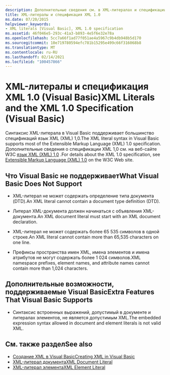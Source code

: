 ```yaml
---
description: Дополнительные сведения см. в XML-литералах и спецификации XML 1,0 (Visual Basic)
title: XML-литералы и спецификация XML 1.0
ms.date: 07/20/2015
helpviewer_keywords:
- XML literals [Visual Basic], XML 1.0 specification
ms.assetid: 46f046e5-293c-41a3-b893-4e5f6e32e78a
ms.openlocfilehash: 5cc7a66f1ad77f051ae4a5967c9b4db948b5d170
ms.sourcegitcommit: 10e719780594efc781b15295e499c66f316068b8
ms.translationtype: MT
ms.contentlocale: ru-RU
ms.lasthandoff: 02/14/2021
ms.locfileid: "100457866"
---
```

# <a name="xml-literals-and-the-xml-10-specification-visual-basic"></a><span data-ttu-id="cc9d3-103">XML-литералы и спецификация XML 1.0 (Visual Basic)</span><span class="sxs-lookup"><span data-stu-id="cc9d3-103">XML Literals and the XML 1.0 Specification (Visual Basic)</span></span>

<span data-ttu-id="cc9d3-104">Синтаксис XML-литерала в Visual Basic поддерживает большинство спецификаций язык XML (XML) 1,0.</span><span class="sxs-lookup"><span data-stu-id="cc9d3-104">The XML literal syntax in Visual Basic supports most of the Extensible Markup Language (XML) 1.0 specification.</span></span> <span data-ttu-id="cc9d3-105">Дополнительные сведения о спецификации XML 1,0 см. на веб-сайте W3C [язык XML (XML) 1,0](https://www.w3.org/TR/xml) .</span><span class="sxs-lookup"><span data-stu-id="cc9d3-105">For details about the XML 1.0 specification, see [Extensible Markup Language (XML) 1.0](https://www.w3.org/TR/xml) on the W3C Web site.</span></span>  
  
## <a name="what-visual-basic-does-not-support"></a><span data-ttu-id="cc9d3-106">Что Visual Basic не поддерживает</span><span class="sxs-lookup"><span data-stu-id="cc9d3-106">What Visual Basic Does Not Support</span></span>  
  
- <span data-ttu-id="cc9d3-107">XML-литерал не может содержать определение типа документа (DTD).</span><span class="sxs-lookup"><span data-stu-id="cc9d3-107">An XML literal cannot contain a document type definition (DTD).</span></span>  
  
- <span data-ttu-id="cc9d3-108">Литерал XML-документа должен начинаться с объявления XML-документа.</span><span class="sxs-lookup"><span data-stu-id="cc9d3-108">An XML document literal must start with an XML document declaration.</span></span>  
  
- <span data-ttu-id="cc9d3-109">XML-литерал не может содержать более 65 535 символов в одной строке.</span><span class="sxs-lookup"><span data-stu-id="cc9d3-109">An XML literal cannot contain more than 65,535 characters on one line.</span></span>  
  
- <span data-ttu-id="cc9d3-110">Префиксы пространства имен XML, имена элементов и имена атрибутов не могут содержать более 1 024 символов.</span><span class="sxs-lookup"><span data-stu-id="cc9d3-110">XML namespace prefixes, element names, and attribute names cannot contain more than 1,024 characters.</span></span>  
  
## <a name="extra-features-that-visual-basic-supports"></a><span data-ttu-id="cc9d3-111">Дополнительные возможности, поддерживаемые Visual Basic</span><span class="sxs-lookup"><span data-stu-id="cc9d3-111">Extra Features That Visual Basic Supports</span></span>  
  
- <span data-ttu-id="cc9d3-112">Синтаксис встроенных выражений, допустимый в документе и литералах элементов, не является допустимым XML.</span><span class="sxs-lookup"><span data-stu-id="cc9d3-112">The embedded expression syntax allowed in document and element literals is not valid XML.</span></span>  
  
## <a name="see-also"></a><span data-ttu-id="cc9d3-113">См. также раздел</span><span class="sxs-lookup"><span data-stu-id="cc9d3-113">See also</span></span>

- [<span data-ttu-id="cc9d3-114">Создание XML в Visual Basic</span><span class="sxs-lookup"><span data-stu-id="cc9d3-114">Creating XML in Visual Basic</span></span>](creating-xml.md)
- [<span data-ttu-id="cc9d3-115">XML-литерал документа</span><span class="sxs-lookup"><span data-stu-id="cc9d3-115">XML Document Literal</span></span>](../../../language-reference/xml-literals/xml-document-literal.md)
- [<span data-ttu-id="cc9d3-116">XML-литерал элемента</span><span class="sxs-lookup"><span data-stu-id="cc9d3-116">XML Element Literal</span></span>](../../../language-reference/xml-literals/xml-element-literal.md)
